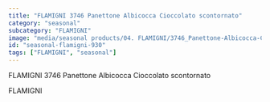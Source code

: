 ```yaml
---
title: "FLAMIGNI 3746 Panettone Albicocca Cioccolato scontornato"
category: "seasonal"
subcategory: "FLAMIGNI"
image: "media/seasonal products/04. FLAMIGNI/3746_Panettone-Albicocca-Cioccolato_scontornato.jpg"
id: "seasonal-flamigni-930"
tags: ["FLAMIGNI", "seasonal"]
---
```


FLAMIGNI 3746 Panettone Albicocca Cioccolato scontornato

FLAMIGNI
